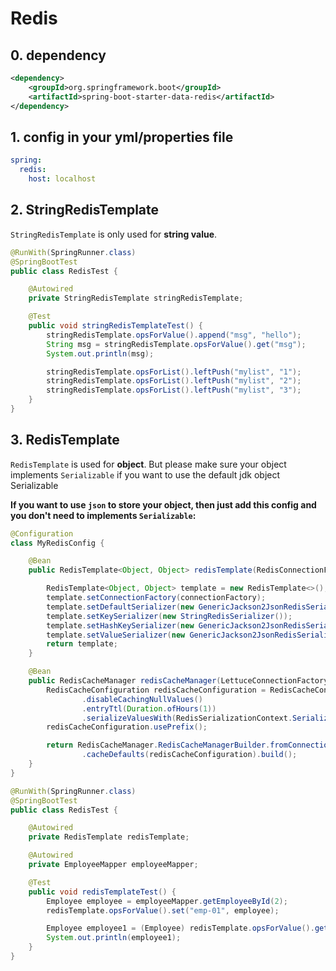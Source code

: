 # Redis

## 0. dependency

```xml
<dependency>
    <groupId>org.springframework.boot</groupId>
    <artifactId>spring-boot-starter-data-redis</artifactId>
</dependency>
```

## 1. config in your yml/properties file

```yml
spring:
  redis:
    host: localhost
```

## 2. StringRedisTemplate

`StringRedisTemplate` is only used for **string value**.

```java
@RunWith(SpringRunner.class)
@SpringBootTest
public class RedisTest {

    @Autowired
    private StringRedisTemplate stringRedisTemplate;

    @Test
    public void stringRedisTemplateTest() {
        stringRedisTemplate.opsForValue().append("msg", "hello");
        String msg = stringRedisTemplate.opsForValue().get("msg");
        System.out.println(msg);

        stringRedisTemplate.opsForList().leftPush("mylist", "1");
        stringRedisTemplate.opsForList().leftPush("mylist", "2");
        stringRedisTemplate.opsForList().leftPush("mylist", "3");
    }
}
```

## 3. RedisTemplate

`RedisTemplate` is used for **object**. But please make sure your object implements `Serializable` if you want to use the default jdk object Serializable

**If you want to use `json` to store your object, then just add this config and you don't need to implements `Serializable`:**

```java
@Configuration
class MyRedisConfig {

    @Bean
    public RedisTemplate<Object, Object> redisTemplate(RedisConnectionFactory connectionFactory) {

        RedisTemplate<Object, Object> template = new RedisTemplate<>();
        template.setConnectionFactory(connectionFactory);
        template.setDefaultSerializer(new GenericJackson2JsonRedisSerializer());
        template.setKeySerializer(new StringRedisSerializer());
        template.setHashKeySerializer(new GenericJackson2JsonRedisSerializer());
        template.setValueSerializer(new GenericJackson2JsonRedisSerializer());
        return template;
    }

    @Bean
    public RedisCacheManager redisCacheManager(LettuceConnectionFactory lettuceConnectionFactory) {
        RedisCacheConfiguration redisCacheConfiguration = RedisCacheConfiguration.defaultCacheConfig()
                .disableCachingNullValues()
                .entryTtl(Duration.ofHours(1))
                .serializeValuesWith(RedisSerializationContext.SerializationPair.fromSerializer(RedisSerializer.json()));
        redisCacheConfiguration.usePrefix();

        return RedisCacheManager.RedisCacheManagerBuilder.fromConnectionFactory(lettuceConnectionFactory)
                .cacheDefaults(redisCacheConfiguration).build();
    }
}
```


```java
@RunWith(SpringRunner.class)
@SpringBootTest
public class RedisTest {

    @Autowired
    private RedisTemplate redisTemplate;

    @Autowired
    private EmployeeMapper employeeMapper;

    @Test
    public void redisTemplateTest() {
        Employee employee = employeeMapper.getEmployeeById(2);
        redisTemplate.opsForValue().set("emp-01", employee);

        Employee employee1 = (Employee) redisTemplate.opsForValue().get("emp-01");
        System.out.println(employee1);
    }
}
```